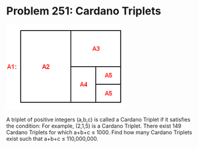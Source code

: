# Problem 251: Cardano Triplets

![p251](img/251.gif)

A triplet of positive integers (a,b,c) is called a Cardano Triplet if it
satisfies the condition: For example, (2,1,5) is a Cardano Triplet.
There exist 149 Cardano Triplets for which a+b+c ≤ 1000. Find how many
Cardano Triplets exist such that a+b+c ≤ 110,000,000.